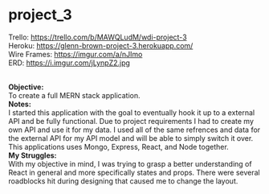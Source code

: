 # project_3
Trello: https://trello.com/b/MAWQLudM/wdi-project-3<br/>
Heroku: https://glenn-brown-project-3.herokuapp.com/<br/>
Wire Frames: https://imgur.com/a/nJImo<br/>
ERD: https://i.imgur.com/jLynpZ2.jpg<br/>
<br/>

<b>Objective:</b><br/>
To create a full MERN stack application. 
<br/>
<b>Notes:</b><br/>
I started this application with the goal to eventually hook it up to a external API and be fully functional. Due to project requirements I had to create my own API and use it for my data. I used all of the same refrences and data for the external API for my API model and will be able to simply switch it over. This applications uses Mongo, Express, React, and Node together. 
<br/>
<b>My Struggles:</b><br/>
With my objective in mind, I was trying to grasp a better understanding of React in general and more specifically states and props. There were several roadblocks hit during designing that caused me to change the layout. 

